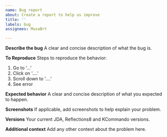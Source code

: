 ```yaml
---
name: Bug report
about: Create a report to help us improve
title: ''
labels: bug
assignees: MusaBrt

---
```


**Describe the bug**
A clear and concise description of what the bug is.

**To Reproduce**
Steps to reproduce the behavior:
1. Go to '...'
2. Click on '....'
3. Scroll down to '....'
4. See error

**Expected behavior**
A clear and concise description of what you expected to happen.

**Screenshots**
If applicable, add screenshots to help explain your problem.

**Versions**
Your current JDA, Reflections8 and KCommando versions.

**Additional context**
Add any other context about the problem here.
